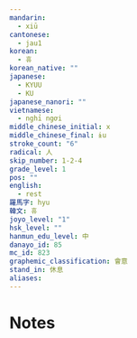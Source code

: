 ```yaml
---
mandarin:
  - xiū
cantonese:
  - jau1
korean:
  - 휴
korean_native: ""
japanese:
  - KYUU
  - KU
japanese_nanori: ""
vietnamese:
  - nghỉ ngơi
middle_chinese_initial: x
middle_chinese_final: ɨu
stroke_count: "6"
radical: 人
skip_number: 1-2-4
grade_level: 1
pos: ""
english:
  - rest
羅馬字: hyu
韓文: 휴
joyo_level: "1"
hsk_level: ""
hanmun_edu_level: 中
danayo_id: 85
mc_id: 823
graphemic_classification: 會意
stand_in: 休息
aliases:
---
```


# Notes
